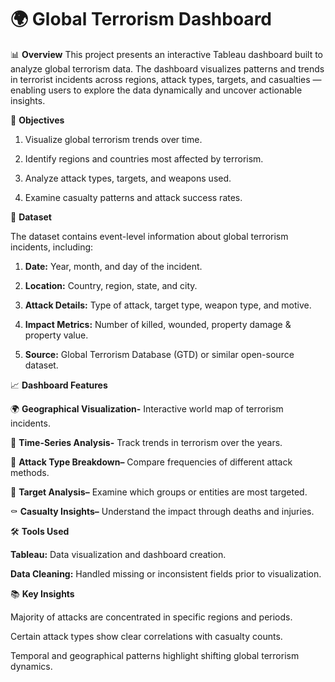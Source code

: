# 🌍 Global Terrorism Dashboard 

📊 **Overview**
This project presents an interactive Tableau dashboard built to analyze global terrorism data.
The dashboard visualizes patterns and trends in terrorist incidents across regions, attack types, targets, and casualties — enabling users to explore the data dynamically and uncover actionable insights.

🎯 **Objectives**

1) Visualize global terrorism trends over time.

2) Identify regions and countries most affected by terrorism.

3) Analyze attack types, targets, and weapons used.

4) Examine casualty patterns and attack success rates.
   

🧩 **Dataset**

The dataset contains event-level information about global terrorism incidents, including:

1) **Date:** Year, month, and day of the incident.

2) **Location:** Country, region, state, and city.

3) **Attack Details:** Type of attack, target type, weapon type, and motive.

4) **Impact Metrics:** Number of killed, wounded, property damage & property value.

5) **Source:** Global Terrorism Database (GTD) or similar open-source dataset.
   

📈 **Dashboard Features**

🌍 **Geographical Visualization-**  Interactive world map of terrorism incidents.

📆 **Time-Series Analysis-**  Track trends in terrorism over the years.

🔫 **Attack Type Breakdown–** Compare frequencies of different attack methods.

🎯 **Target Analysis–** Examine which groups or entities are most targeted.

⚰️ **Casualty Insights–** Understand the impact through deaths and injuries.


🛠️ **Tools Used**

**Tableau:** Data visualization and dashboard creation.

**Data Cleaning:** Handled missing or inconsistent fields prior to visualization.


📚 **Key Insights**

Majority of attacks are concentrated in specific regions and periods.

Certain attack types show clear correlations with casualty counts.

Temporal and geographical patterns highlight shifting global terrorism dynamics.
